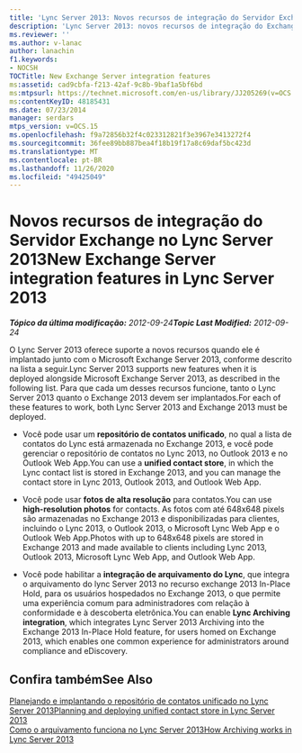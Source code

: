 ```yaml
---
title: 'Lync Server 2013: Novos recursos de integração do Servidor Exchange'
description: 'Lync Server 2013: novos recursos de integração do Exchange Server.'
ms.reviewer: ''
ms.author: v-lanac
author: lanachin
f1.keywords:
- NOCSH
TOCTitle: New Exchange Server integration features
ms:assetid: cad9cbfa-f213-42af-9c8b-9baf1a5bf6bd
ms:mtpsurl: https://technet.microsoft.com/en-us/library/JJ205269(v=OCS.15)
ms:contentKeyID: 48185431
ms.date: 07/23/2014
manager: serdars
mtps_version: v=OCS.15
ms.openlocfilehash: f9a72856b32f4c023312821f3e3967e3413272f4
ms.sourcegitcommit: 36fee89bb887bea4f18b19f17a8c69daf5bc423d
ms.translationtype: MT
ms.contentlocale: pt-BR
ms.lasthandoff: 11/26/2020
ms.locfileid: "49425049"
---
```

# <a name="new-exchange-server-integration-features-in-lync-server-2013"></a><span data-ttu-id="f3063-103">Novos recursos de integração do Servidor Exchange no Lync Server 2013</span><span class="sxs-lookup"><span data-stu-id="f3063-103">New Exchange Server integration features in Lync Server 2013</span></span>

<div data-xmlns="http://www.w3.org/1999/xhtml">

<div class="topic" data-xmlns="http://www.w3.org/1999/xhtml" data-msxsl="urn:schemas-microsoft-com:xslt" data-cs="https://msdn.microsoft.com/">

<div data-asp="https://msdn2.microsoft.com/asp">



</div>

<div id="mainSection">

<div id="mainBody"><span data-ttu-id="f3063-104">

<span> </span></span><span class="sxs-lookup"><span data-stu-id="f3063-104">

<span> </span></span></span>

<span data-ttu-id="f3063-105">_**Tópico da última modificação:** 2012-09-24_</span><span class="sxs-lookup"><span data-stu-id="f3063-105">_**Topic Last Modified:** 2012-09-24_</span></span>

<span data-ttu-id="f3063-106">O Lync Server 2013 oferece suporte a novos recursos quando ele é implantado junto com o Microsoft Exchange Server 2013, conforme descrito na lista a seguir.</span><span class="sxs-lookup"><span data-stu-id="f3063-106">Lync Server 2013 supports new features when it is deployed alongside Microsoft Exchange Server 2013, as described in the following list.</span></span> <span data-ttu-id="f3063-107">Para que cada um desses recursos funcione, tanto o Lync Server 2013 quanto o Exchange 2013 devem ser implantados.</span><span class="sxs-lookup"><span data-stu-id="f3063-107">For each of these features to work, both Lync Server 2013 and Exchange 2013 must be deployed.</span></span>

  - <span data-ttu-id="f3063-108">Você pode usar um **repositório de contatos unificado**, no qual a lista de contatos do Lync está armazenada no Exchange 2013, e você pode gerenciar o repositório de contatos no Lync 2013, no Outlook 2013 e no Outlook Web App.</span><span class="sxs-lookup"><span data-stu-id="f3063-108">You can use a **unified contact store**, in which the Lync contact list is stored in Exchange 2013, and you can manage the contact store in Lync 2013, Outlook 2013, and Outlook Web App.</span></span>

  - <span data-ttu-id="f3063-109">Você pode usar **fotos de alta resolução** para contatos.</span><span class="sxs-lookup"><span data-stu-id="f3063-109">You can use **high-resolution photos** for contacts.</span></span> <span data-ttu-id="f3063-110">As fotos com até 648x648 pixels são armazenadas no Exchange 2013 e disponibilizadas para clientes, incluindo o Lync 2013, o Outlook 2013, o Microsoft Lync Web App e o Outlook Web App.</span><span class="sxs-lookup"><span data-stu-id="f3063-110">Photos with up to 648x648 pixels are stored in Exchange 2013 and made available to clients including Lync 2013, Outlook 2013, Microsoft Lync Web App, and Outlook Web App.</span></span>

  - <span data-ttu-id="f3063-111">Você pode habilitar a **integração de arquivamento do Lync**, que integra o arquivamento do lync Server 2013 no recurso exchange 2013 In-Place Hold, para os usuários hospedados no Exchange 2013, o que permite uma experiência comum para administradores com relação à conformidade e à descoberta eletrônica.</span><span class="sxs-lookup"><span data-stu-id="f3063-111">You can enable **Lync Archiving integration**, which integrates Lync Server 2013 Archiving into the Exchange 2013 In-Place Hold feature, for users homed on Exchange 2013, which enables one common experience for administrators around compliance and eDiscovery.</span></span>

<div>

## <a name="see-also"></a><span data-ttu-id="f3063-112">Confira também</span><span class="sxs-lookup"><span data-stu-id="f3063-112">See Also</span></span>


[<span data-ttu-id="f3063-113">Planejando e implantando o repositório de contatos unificado no Lync Server 2013</span><span class="sxs-lookup"><span data-stu-id="f3063-113">Planning and deploying unified contact store in Lync Server 2013</span></span>](lync-server-2013-planning-and-deploying-unified-contact-store.md)  
[<span data-ttu-id="f3063-114">Como o arquivamento funciona no Lync Server 2013</span><span class="sxs-lookup"><span data-stu-id="f3063-114">How Archiving works in Lync Server 2013</span></span>](lync-server-2013-how-archiving-works.md)  
  

<span data-ttu-id="f3063-115"></div>

</div>

<span> </span>

</div>

</div>

</span><span class="sxs-lookup"><span data-stu-id="f3063-115"></div>

</div>

<span> </span>

</div>

</div>

</span></span></div>

